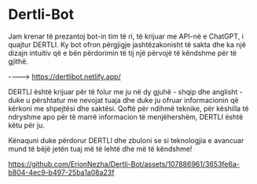 # Dertli-Bot
Jam krenar të prezantoj bot-in tim të ri, të krijuar me API-në e ChatGPT, i quajtur DERTLI. Ky bot ofron përgjigje jashtëzakonisht të sakta dhe ka një dizajn intuitiv që e bën përdorimin të tij një përvojë të këndshme për të gjithë.

----> https://dertlibot.netlify.app/ 

DERTLI është krijuar për të folur me ju në dy gjuhë - shqip dhe anglisht - duke u përshtatur me nevojat tuaja dhe duke ju ofruar informacionin që kërkoni me shpejtësi dhe saktësi. Qoftë për ndihmë teknike, për këshilla të ndryshme apo për të marrë informacion të menjëhershëm, DERTLI është këtu për ju.

Kënaquni duke përdorur DERTLI dhe zbuloni se si teknologjia e avancuar mund të bëjë jetën tuaj më të lehtë dhe më të këndshme!

https://github.com/ErionNezha/Dertli-Bot/assets/107886961/3653fe6a-b804-4ec9-b497-25ba1a08a23f

